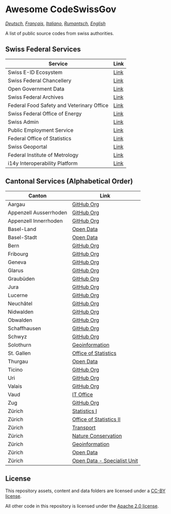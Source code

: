 # Awesome CodeSwissGov

_[Deutsch](./README.de.md)_, _[Français](./README.fr.md)_, _[Italiano](./README.it.md)_, _[Rumantsch](./README.rm.md)_, _[English](./README.md)_

A list of public source codes from swiss authorities.

## Swiss Federal Services

<!-- BEGIN FEDERAL LIST -->

|Service|Link|
|-------|----|
Swiss E-ID Ecosystem|[Link](https://github.com/e-id-admin)
Swiss Federal Chancellery|[Link](https://github.com/swiss)
Open Government Data|[Link](https://github.com/ogdch)
Swiss Federal Archives|[Link](https://github.com/SwissFederalArchives)
Federal Food Safety and Veterinary Office|[Link](https://github.com/BLV-OSAV-USAV)
Swiss Federal Office of Energy|[Link](https://github.com/SFOE)
Swiss Admin|[Link](https://github.com/admin-ch)
Public Employment Service|[Link](https://github.com/alv-ch)
Federal Office of Statistics|[Link](https://github.com/BFS-SHS-MSAS)
Swiss Geoportal|[Link](https://github.com/geoadmin)
Federal Institute of Metrology|[Link](https://github.com/metas-ch)
i14y Interoperability Platform|[Link](https://github.com/I14Y-ch)

<!-- END FEDERAL LIST -->

## Cantonal Services (Alphabetical Order)

<!-- BEGIN CANTONAL LIST -->

|Canton|Link|
|------|----|
Aargau|[GitHub Org](https://github.com/kanton-aargau)
Appenzell Ausserrhoden|[GitHub Org]()
Appenzell Innerrhoden|[GitHub Org](https://github.com/KTAI-GIS)
Basel-Land|[Open Data](https://github.com/ogd-bl)
Basel-Stadt|[Open Data](https://github.com/opendatabs)
Bern|[GitHub Org](https://github.com/kanton-bern)
Fribourg|[GitHub Org]()
Geneva|[GitHub Org](https://github.com/republique-et-canton-de-geneve)|
Glarus|[GitHub Org]()
Graubüden|[GitHub Org]()
Jura|[GitHub Org]()
Lucerne|[GitHub Org]()
Neuchâtel|[GitHub Org](https://github.com/sitn)
Nidwalden|[GitHub Org]()
Obwalden|[GitHub Org]()
Schaffhausen|[GitHub Org]()
Schwyz|[GitHub Org]()
Solothurn|[Geoinformation](https://github.com/sogis)
St. Gallen|[Office of Statistics](https://github.com/statistikSG)
Thurgau|[Open Data](https://github.com/ogdtg)
Ticino|[GitHub Org]()
Uri|[GitHub Org]()
Valais|[GitHub Org]()
Vaud|[IT Office](https://github.com/dsi-vd)
Zug|[GitHub Org]()
Zürich|[Statistics I](https://github.com/statistikstadtzuerich)
Zürich|[Office of Statistics II](https://github.com/statistikZH)
Zürich|[Transport](https://github.com/VerkehrsbetriebeZuerich)
Zürich|[Nature Conservation](https://github.com/FNSKtZH)
Zürich|[Geoinformation](https://github.com/gisktzh)
Zürich|[Open Data](https://github.com/opendatazurich)
Zürich|[Open Data - Specialist Unit](https://github.com/openZH)

<!-- END CANTONAL LIST -->

## License 

This repository assets, content and data folders are licensed under a [CC-BY license](./LICENSE). 

All other code in this repository is licensed under the [Apache 2.0 license](./LICENSE-CODE).